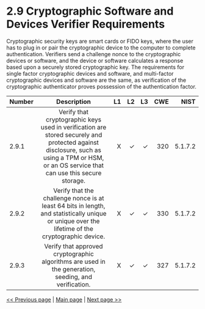 # 2.9 Cryptographic Software and Devices Verifier Requirements

Cryptographic security keys are smart cards or FIDO keys, where the user has to plug in or pair the cryptographic device to the computer to complete authentication. Verifiers send a challenge nonce to the cryptographic devices or software, and the device or software calculates a response based upon a securely stored cryptographic key.
The requirements for single factor cryptographic devices and software, and multi-factor cryptographic devices and software are the same, as verification of the cryptographic authenticator proves possession of the authentication factor.

| Number       | Description     | L1    		| L2         | L3 		   | CWE		| NIST		 |
| :------------- | :----------: | -----------: | -----------:|-----------:| -----------:|-----------:|
| 2.9.1 | Verify that cryptographic keys used in verification are stored securely and protected against disclosure, such as using a TPM or HSM, or an OS service that can use this secure storage. | X	 | ✓   | ✓   | 320 |5.1.7.2|
| 2.9.2 | Verify that the challenge nonce is at least 64 bits in length, and statistically unique or unique over the lifetime of the cryptographic device. | X 	 | ✓   | ✓   | 330 |5.1.7.2|
| 2.9.3 | Verify that approved cryptographic algorithms are used in the generation, seeding, and verification. | X	 | ✓   | ✓   | 327 |5.1.7.2|



[<< Previous page](1.%20Identify%20teams.md) | [Main page](../README.md) | [Next page >>](3.%20Nominate%20Champions.md)
